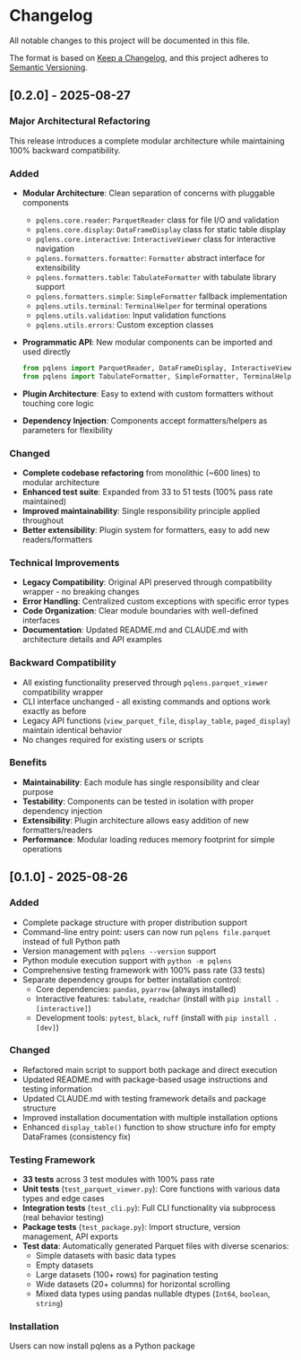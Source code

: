 # Changelog

All notable changes to this project will be documented in this file.

The format is based on [Keep a Changelog](https://keepachangelog.com/en/1.0.0/),
and this project adheres to [Semantic Versioning](https://semver.org/spec/v2.0.0.html).

## [0.2.0] - 2025-08-27

### Major Architectural Refactoring

This release introduces a complete modular architecture while maintaining 100% backward compatibility.

### Added

- **Modular Architecture**: Clean separation of concerns with pluggable components
  - `pqlens.core.reader`: `ParquetReader` class for file I/O and validation
  - `pqlens.core.display`: `DataFrameDisplay` class for static table display  
  - `pqlens.core.interactive`: `InteractiveViewer` class for interactive navigation
  - `pqlens.formatters.formatter`: `Formatter` abstract interface for extensibility
  - `pqlens.formatters.table`: `TabulateFormatter` with tabulate library support
  - `pqlens.formatters.simple`: `SimpleFormatter` fallback implementation
  - `pqlens.utils.terminal`: `TerminalHelper` for terminal operations
  - `pqlens.utils.validation`: Input validation functions
  - `pqlens.utils.errors`: Custom exception classes

- **Programmatic API**: New modular components can be imported and used directly
  ```python
  from pqlens import ParquetReader, DataFrameDisplay, InteractiveViewer
  from pqlens import TabulateFormatter, SimpleFormatter, TerminalHelper
  ```

- **Plugin Architecture**: Easy to extend with custom formatters without touching core logic
- **Dependency Injection**: Components accept formatters/helpers as parameters for flexibility

### Changed

- **Complete codebase refactoring** from monolithic (~600 lines) to modular architecture
- **Enhanced test suite**: Expanded from 33 to 51 tests (100% pass rate maintained)
- **Improved maintainability**: Single responsibility principle applied throughout
- **Better extensibility**: Plugin system for formatters, easy to add new readers/formatters

### Technical Improvements

- **Legacy Compatibility**: Original API preserved through compatibility wrapper - no breaking changes
- **Error Handling**: Centralized custom exceptions with specific error types
- **Code Organization**: Clear module boundaries with well-defined interfaces
- **Documentation**: Updated README.md and CLAUDE.md with architecture details and API examples

### Backward Compatibility

- All existing functionality preserved through `pqlens.parquet_viewer` compatibility wrapper
- CLI interface unchanged - all existing commands and options work exactly as before
- Legacy API functions (`view_parquet_file`, `display_table`, `paged_display`) maintain identical behavior
- No changes required for existing users or scripts

### Benefits

- **Maintainability**: Each module has single responsibility and clear purpose
- **Testability**: Components can be tested in isolation with proper dependency injection
- **Extensibility**: Plugin architecture allows easy addition of new formatters/readers
- **Performance**: Modular loading reduces memory footprint for simple operations

## [0.1.0] - 2025-08-26

### Added

- Complete package structure with proper distribution support
- Command-line entry point: users can now run `pqlens file.parquet` instead of full Python path
- Version management with `pqlens --version` support
- Python module execution support with `python -m pqlens`
- Comprehensive testing framework with 100% pass rate (33 tests)
- Separate dependency groups for better installation control:
    - Core dependencies: `pandas`, `pyarrow` (always installed)
    - Interactive features: `tabulate`, `readchar` (install with `pip install .[interactive]`)
    - Development tools: `pytest`, `black`, `ruff` (install with `pip install .[dev]`)

### Changed

- Refactored main script to support both package and direct execution
- Updated README.md with package-based usage instructions and testing information
- Updated CLAUDE.md with testing framework details and package structure
- Improved installation documentation with multiple installation options
- Enhanced `display_table()` function to show structure info for empty DataFrames (consistency fix)

### Testing Framework

- **33 tests** across 3 test modules with 100% pass rate
- **Unit tests** (`test_parquet_viewer.py`): Core functions with various data types and edge cases
- **Integration tests** (`test_cli.py`): Full CLI functionality via subprocess (real behavior testing)
- **Package tests** (`test_package.py`): Import structure, version management, API exports
- **Test data**: Automatically generated Parquet files with diverse scenarios:
    - Simple datasets with basic data types
    - Empty datasets
    - Large datasets (100+ rows) for pagination testing
    - Wide datasets (20+ columns) for horizontal scrolling
    - Mixed data types using pandas nullable dtypes (`Int64`, `boolean`, `string`)

### Installation

Users can now install pqlens as a Python package

